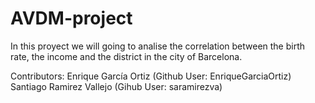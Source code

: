 # AVDM-project
In this proyect we will going to analise the correlation between the birth rate, the income and the district in the city of Barcelona.

Contributors:
Enrique García Ortiz (Github User: EnriqueGarciaOrtiz)
Santiago Ramirez Vallejo (Gihub User: saramirezva)
